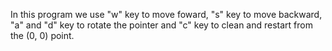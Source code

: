 In this program we use "w" key to move foward, "s" key to move backward, "a" and "d" key to rotate the pointer and "c" key to clean and restart from the (0, 0) point.
